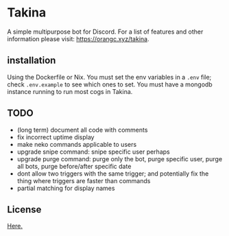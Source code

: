 # Takina
A simple multipurpose bot for Discord.
For a list of features and other information please visit: https://orangc.xyz/takina.

## installation
Using the Dockerfile or Nix. You must set the env variables in a `.env` file; check `.env.example` to see which ones to set. You must have a mongodb instance running to run most cogs in Takina.

## TODO
- (long term) document all code with comments
- fix incorrect uptime display
- make neko commands applicable to users
- upgrade snipe command: snipe specific user perhaps
- upgrade purge command: purge only the bot, purge specific user, purge all bots, purge before/after specific date
- dont allow two triggers with the same trigger; and potentially fix the thing where triggers are faster than commands
- partial matching for display names

## License
[Here.](./LICENSE)